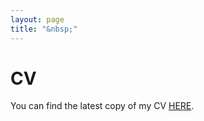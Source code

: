 ```yaml
---
layout: page
title: "&nbsp;"
---
```

# CV

You can find the latest copy of my CV [HERE](https://www.dropbox.com/scl/fi/oarnlwd4bplewwm7opgzm/Donghyun_Kang_CV_Feb_2024.pdf?rlkey=k1xni74gdkkq96lhr7onyauog&raw=1).
